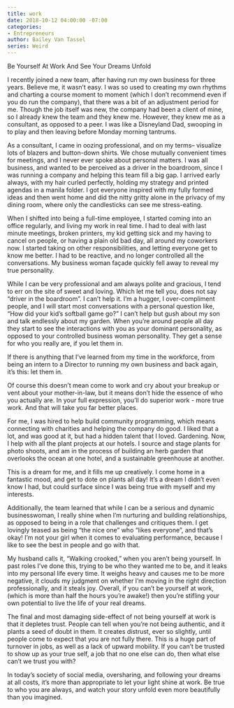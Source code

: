```yaml
---
title: work
date: 2018-10-12 04:00:00 -07:00
categories:
- Entrepreneurs
author: Bailey Van Tassel
series: Weird
---
```


Be Yourself At Work And See Your Dreams Unfold
 
I recently joined a new team, after having run my own business for three years. Believe me, it wasn’t easy. I was so used to creating my own rhythms and charting a course moment to moment (which I don’t recommend even if you do run the company), that there was a bit of an adjustment period for me. Though the job itself was new, the company had been a client of mine, so I already knew the team and they knew me. However, they knew me as a consultant, as opposed to a peer. I was like a Disneyland Dad, swooping in to play and then leaving before Monday morning tantrums.
 
As a consultant, I came in oozing professional, and on my terms– visualize lots of blazers and button-down shirts. We chose mutually convenient times for meetings, and I never ever spoke about personal matters. I was all business, and wanted to be perceived as a driver in the boardroom, since I was running a company and helping this team fill a big gap. I arrived early always, with my hair curled perfectly, holding my strategy and printed agendas in a manila folder. I got everyone inspired with my fully formed ideas and then went home and did the nitty gritty alone in the privacy of my dining room, where only the candlesticks can see me stress-eating.
 
When I shifted into being a full-time employee, I started coming into an office regularly, and living my work in real time. I had to deal with last minute meetings, broken printers, my kid getting sick and my having to cancel on people, or having a plain old bad day, all around my coworkers now. I started taking on other responsibilities, and letting everyone get to know me better. I had to be reactive, and no longer controlled all the conversations. My business woman façade quickly fell away to reveal my true personality.
 
While I can be very professional and am always polite and gracious, I tend to err on the site of sweet and loving. Which let me tell you, does not say “driver in the boardroom”. I can’t help it. I’m a hugger, I over-compliment people, and I will start most conversations with a personal question like, “How did your kid’s softball game go?” I can’t help but gush about my son and talk endlessly about my garden. When you’re around people all day they start to see the interactions with you as your dominant personality, as opposed to your controlled business woman personality. They get a sense for who you really are, if you let them in.  
 
If there is anything that I’ve learned from my time in the workforce, from being an intern to a Director to running my own business and back again, it’s this: let them in.
 
Of course this doesn’t mean come to work and cry about your breakup or vent about your mother-in-law, but it means don’t hide the essence of who you actually are. In your full expression, you’ll do superior work - more true work. And that will take you far better places.
 
For me, I was hired to help build community programming, which means connecting with charities and helping the company do good. I liked that a lot, and was good at it, but had a hidden talent that I loved. Gardening. Now, I help with all the plant projects at our hotels. I source and stage plants for photo shoots, and am in the process of building an herb garden that overlooks the ocean at one hotel, and a sustainable greenhouse at another.
 
This is a dream for me, and it fills me up creatively. I come home in a fantastic mood, and get to dote on plants all day! It’s a dream I didn’t even know I had, but could surface since I was being true with myself and my interests.
 
Additionally, the team learned that while I can be a serious and dynamic businesswoman, I really shine when I’m nurturing and building relationships, as opposed to being in a role that challenges and critiques them. I get lovingly teased as being “the nice one” who “likes everyone”, and that’s okay! I’m not your girl when it comes to evaluating performance, because I like to see the best in people and go with that.
 
My husband calls it, “Walking crooked,” when you aren’t being yourself.  In past roles I’ve done this, trying to be who they wanted me to be, and it leaks into my personal life every time. It weighs heavy and causes me to be more negative, it clouds my judgment on whether I’m moving in the right direction professionally, and it steals joy. Overall, if you can’t be yourself at work, (which is more than half the hours you’re awake!) then you’re stifling your own potential to live the life of your real dreams.
 
The final and most damaging side-effect of not being yourself at work is that it depletes trust. People can tell when you’re not being authentic, and it plants a seed of doubt in them. It creates distrust, ever so slightly, until people come to expect that you are not fully there. This is a huge part of turnover in jobs, as well as a lack of upward mobility. If you can’t be trusted to show up as your true self, a job that no one else can do, then what else can’t we trust you with?
 
In today’s society of social media, oversharing, and following your dreams at all costs, it’s more than appropriate to let your light shine at work. Be true to who you are always, and watch your story unfold even more beautifully than you imagined.
 
